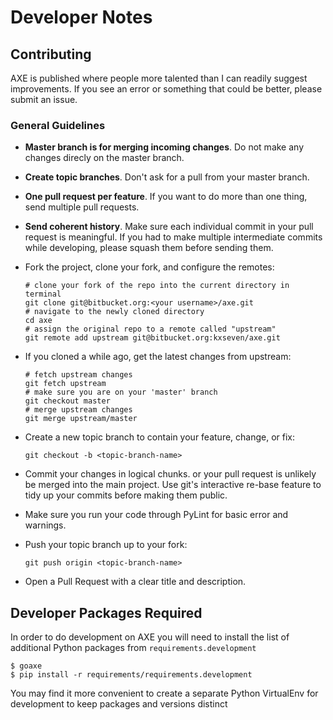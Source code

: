 # Developer Notes

## Contributing

AXE is published where people more talented than I can readily suggest improvements. If you see an error or something that could be better, please submit an issue.

### General Guidelines

 - **Master branch is for merging incoming changes**. Do not make any changes direcly on the master branch.

 - **Create topic branches**. Don't ask for a pull from your master branch.

 - **One pull request per feature**. If you want to do more than one thing, send multiple pull requests.

 - **Send coherent history**. Make sure each individual commit in your pull request is meaningful. If you had to make multiple intermediate commits while developing, please squash them before sending them.

 - Fork the project, clone your fork, and configure the remotes:

    ``` shell
    # clone your fork of the repo into the current directory in terminal
    git clone git@bitbucket.org:<your username>/axe.git
    # navigate to the newly cloned directory
    cd axe
    # assign the original repo to a remote called "upstream"
    git remote add upstream git@bitbucket.org:kxseven/axe.git
    ```

 - If you cloned a while ago, get the latest changes from upstream:

    ``` shell
    # fetch upstream changes
    git fetch upstream
    # make sure you are on your 'master' branch
    git checkout master
    # merge upstream changes
    git merge upstream/master
    ```

 - Create a new topic branch to contain your feature, change, or fix:

    ``` shell
    git checkout -b <topic-branch-name>
    ```

 - Commit your changes in logical chunks. or your pull request is unlikely be merged into the main project. Use git's interactive re-base feature to tidy up your commits before making them public.

 - Make sure you run your code through PyLint for basic error and warnings.

 - Push your topic branch up to your fork:

    ``` shell
    git push origin <topic-branch-name>
    ```

 - Open a Pull Request with a clear title and description.


## Developer Packages Required

In order to do development on AXE you will need to install the list of additional Python packages from `requirements.development`

``` shell
$ goaxe
$ pip install -r requirements/requirements.development
```

You may find it more convenient to create a separate Python VirtualEnv for development to keep packages and versions distinct


